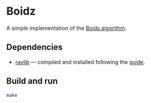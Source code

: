 # Boidz

A simple implementation of the [Boids algorithm](https://en.wikipedia.org/wiki/Boids).

## Dependencies

- [raylib](https://github.com/raysan5/raylib) —  compiled and installed following the [guide](https://github.com/raysan5/raylib/wiki/Working-on-GNU-Linux#build-raylib-using-make).

## Build and run

```bash
make
